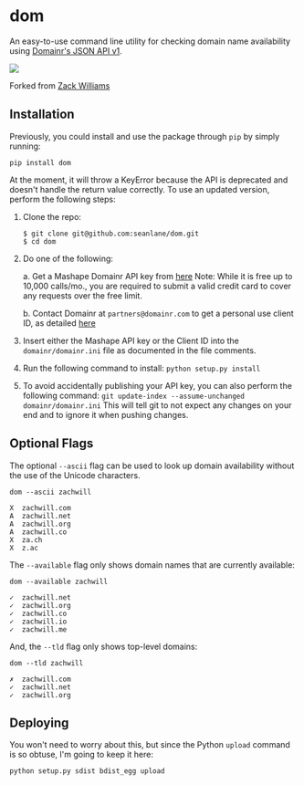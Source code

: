 dom
===

An easy-to-use command line utility for checking domain name
availability using [Domainr's JSON API v1](https://domainr.readme.io/v1.0/docs).

![](http://i.imgur.com/oijaG.png)

Forked from [Zack Williams](https://github.com/zachwill/dom)

Installation
------------

Previously, you could install and use the package through `pip` by simply running:

    pip install dom

At the moment, it will throw a KeyError because the API is deprecated and doesn't handle the return value correctly. To use an updated version, perform the following steps:

1. Clone the repo:

    `$ git clone git@github.com:seanlane/dom.git`  
    `$ cd dom`

2. Do one of the following:
    
    a. Get a Mashape Domainr API key from [here](https://market.mashape.com/domainr/domainr)
    Note: While it is free up to 10,000 calls/mo., you are required to submit a valid credit card to cover 
    any requests over the free limit.

    b. Contact Domainr at `partners@domainr.com` to get a personal use client ID, as detailed [here](https://github.com/UltrosBot/Ultros-contrib/issues/29#issuecomment-135285713)

4. Insert either the Mashape API key or the Client ID into the `domainr/domainr.ini` file as documented in the file comments.

5. Run the following command to install:
	`python setup.py install`

6. To avoid accidentally publishing your API key, you can also perform the following command:
	`git update-index --assume-unchanged domainr/domainr.ini`
This will tell git to not expect any changes on your end and to ignore it when pushing changes.


Optional Flags
--------------

The optional `--ascii` flag can be used to look up domain availability without
the use of the Unicode characters.

```
dom --ascii zachwill

X  zachwill.com
A  zachwill.net
A  zachwill.org
A  zachwill.co
X  za.ch
X  z.ac
```

The `--available` flag only shows domain names that are currently available:

```
dom --available zachwill

✓  zachwill.net
✓  zachwill.org
✓  zachwill.co
✓  zachwill.io
✓  zachwill.me
```

And, the `--tld` flag only shows top-level domains:

```
dom --tld zachwill

✗  zachwill.com
✓  zachwill.net
✓  zachwill.org
```


Deploying
---------

You won't need to worry about this, but since the Python `upload`
command is so obtuse, I'm going to keep it here:

    python setup.py sdist bdist_egg upload
